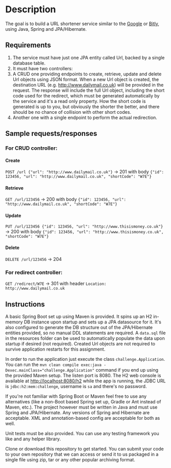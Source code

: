 # Description

The goal is to build a URL shortener service similar to the [Google](https://goo.gl/) or [Bitly](https://bitly.com/), using Java, Spring and JPA/Hibernate.

## Requirements

1. The service must have just one JPA entity called Url, backed by a single database table.
2. It must have two controllers:
  1. A CRUD one providing endpoints to create, retrieve, update and delete Url objects using JSON format. When a new Url object is created, the destination URL (e.g. http://www.dailymail.co.uk) will be provided in the request. The response will include the full Url object, including the short code used for the redirect, which must be generated automatically by the service and it's a read only property. How the short code is generated is up to you, but obviously the shorter the better, and there should be no chance of collision with other short codes.
  2. Another one with a single endpoint to perform the actual redirection.

## Sample requests/responses

### For CRUD controller:

#### Create

`POST /url {"url": "http://www.dailymail.co.uk"}` -> 201 with body `{"id": 123456, "url": "http://www.dailymail.co.uk", "shortCode": "W7E"}`

#### Retrieve

`GET /url/123456` -> 200 with body `{"id": 123456, "url": "http://www.dailymail.co.uk", "shortCode": "W7E"}`

#### Update

`PUT /url/123456 {"id": 123456, "url": "http://www.thisismoney.co.uk"}` -> 200  with body `{"id": 123456, "url": "http://www.thisismoney.co.uk", "shortCode": "W7E"}`

#### Delete

`DELETE /url/123456` -> 204

### For redirect controller:

`GET /redirect/W7E` -> 301 with header `Location: http://www.dailymail.co.uk`

## Instructions

A basic Spring Boot set up using Maven is provided. It spins up an H2 in-memory DB instance upon startup and sets up a JPA datasource for it. It's also configured to generate the DB structure out of the JPA/Hibernate entities provided, so no manual DDL statements are required. A `data.sql` file in the resources folder can be used to automatically populate the data upon startup if desired (not required). Created Url objects are not required to survive application restarts for this assignment.

In order to run the application just execute the class `challenge.Application`. You can run the `mvn clean compile exec:java -Dexec.mainClass="challenge.Application"` command if you end up using the provided Maven setup. The listen port is 8080. The H2 web console is available at [http://localhost:8080/h2](http://localhost:8080/h2) while the app is running, the JDBC URL is `jdbc:h2:mem:challenge`, username is `sa` and there's no password.

If you're not familiar with Spring Boot or Maven feel free to use any alternatives (like a non-Boot based Spring set up, Gradle or Ant instead of Maven, etc.). The project however must be written in Java and must use Spring and JPA/Hibernate. Any versions of Spring and Hibernate are acceptable. XML and annotation-based config are acceptable for both as well.

Unit tests must be also provided. You can use any testing framework you like and any helper library.

Clone or download this repository to get started. You can submit your code to your own repository that we can access or send it to us packaged in a single file using zip, tar or any other popular archiving format.
